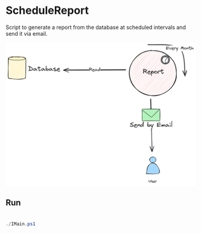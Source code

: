 # ScheduleReport

Script to generate a report from the database at scheduled intervals and send it via email.

![System Design](./system_design.png)

## Run

```PowerShell

./IMain.ps1

```
